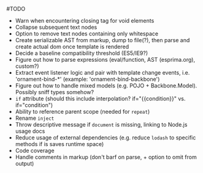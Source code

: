 #TODO
* Warn when encountering closing tag for void elements
* Collapse subsequent text nodes
* Option to remove text nodes containing only whitespace
* Create serializable AST from markup, dump to file(?), then parse and create actual dom once template is rendered
* Decide a baseline compatibility threshold (ES5/IE9?)
* Figure out how to parse expressions (eval/function, AST (esprima.org), custom?)
* Extract event listener logic and pair with template change events, i.e. 'ornament-bind-*' (example: 'ornament-bind-backbone')
* Figure out how to handle mixed models (e.g. POJO + Backbone.Model). Possibly sniff types somehow?
* `if` attribute (should this include interpolation? if="{{condition}}" vs. if="condition")
* Ability to reference parent scope (needed for `repeat`)
* Rename `inject`
* Throw descriptive message if `document` is missing, linking to Node.js usage docs
* Reduce usage of external dependencies (e.g. reduce `lodash` to specific methods if is saves runtime space)
* Code coverage
* Handle comments in markup (don't barf on parse, + option to omit from output)
